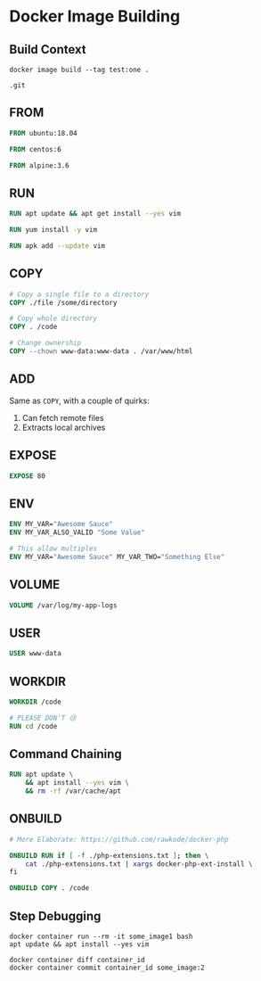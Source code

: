 # Docker Image Building

## Build Context

```shell
docker image build --tag test:one .
```

```shell
.git
```

## FROM

```Dockerfile
FROM ubuntu:18.04
```

```Dockerfile
FROM centos:6
```

```Dockerfile
FROM alpine:3.6
```

## RUN

```Dockerfile
RUN apt update && apt get install --yes vim
```

```Dockerfile
RUN yum install -y vim
```

```Dockerfile
RUN apk add --update vim
```

## COPY

```Dockerfile
# Copy a single file to a directory
COPY ./file /some/directory

# Copy whole directory
COPY . /code

# Change ownership
COPY --chown www-data:www-data . /var/www/html
```

## ADD

Same as `COPY`, with a couple of quirks:

1. Can fetch remote files
2. Extracts local archives

## EXPOSE

```Dockerfile
EXPOSE 80
```

## ENV

```Dockerfile
ENV MY_VAR="Awesome Sauce"
ENV MY_VAR_ALSO_VALID "Some Value"

# This allow multiples
ENV MY_VAR="Awesome Sauce" MY_VAR_TWO="Something Else"
```

## VOLUME

```Dockerfile
VOLUME /var/log/my-app-logs
```

## USER

```Dockerfile
USER www-data
```

## WORKDIR

```Dockerfile
WORKDIR /code

# PLEASE DON'T 😢
RUN cd /code
```


## Command Chaining

```Dockerfile
RUN apt update \
    && apt install --yes vim \
    && rm -rf /var/cache/apt
```


## ONBUILD

```Dockerfile
# More Elaborate: https://github.com/rawkode/docker-php

ONBUILD RUN if [ -f ./php-extensions.txt ]; then \
    cat ./php-extensions.txt | xargs docker-php-ext-install \
fi

ONBUILD COPY . /code
```

## Step Debugging

```shell
docker container run --rm -it some_image1 bash
apt update && apt install --yes vim
```

```shell
docker container diff container_id
docker container commit container_id some_image:2
```
